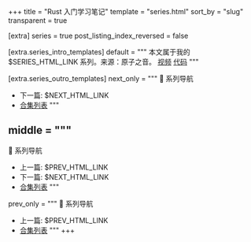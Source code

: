 +++
title = "Rust 入门学习笔记"
template = "series.html"
sort_by = "slug"
transparent = true

[extra]
series = true
post_listing_index_reversed = false

[extra.series_intro_templates]
default = """
本文属于我的 $SERIES_HTML_LINK 系列。来源：原子之音。
[视频](https://www.bilibili.com/video/BV15y421h7j7/)
[代码](https://gitlab.com/yzzy/rust_project/)
"""

[extra.series_outro_templates]
next_only = """
📝 系列导航
- 下一篇: $NEXT_HTML_LINK
- [合集列表]($SERIES_PERMALINK)
"""

middle = """
---
📝 系列导航
- 上一篇: $PREV_HTML_LINK
- 下一篇: $NEXT_HTML_LINK
- [合集列表]($SERIES_PERMALINK)
"""

prev_only = """
📝 系列导航
- 上一篇: $PREV_HTML_LINK
- [合集列表]($SERIES_PERMALINK)
"""
+++
